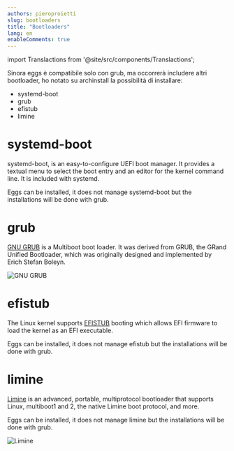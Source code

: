 ```yaml
---
authors: pieroproietti
slug: bootloaders
title: "Bootloaders"
lang: en
enableComments: true
---
```


import Translactions from '@site/src/components/Translactions';

<Translactions />

Sinora eggs è compatibile solo con grub, ma occorrerà includere altri bootloader, ho notato su archinstall la possibilità di installare:
* systemd-boot
* grub
* efistub
* limine

# systemd-boot
systemd-boot, is an easy-to-configure UEFI boot manager. It provides a textual menu to select the boot entry and an editor for the kernel command line. It is included with systemd.

Eggs can be installed, it does not manage systemd-boot but the installations will be done with grub.

# grub
[GNU GRUB](https://www.gnu.org/software/grub/) is a Multiboot boot loader. It was derived from GRUB, the GRand Unified Bootloader, which was originally designed and implemented by Erich Stefan Boleyn.

![GNU GRUB](https://www.gnu.org/graphics/gnu-head-sm.jpg)

# efistub
The Linux kernel supports [EFISTUB](https://wiki.archlinux.org/title/EFISTUB) booting which allows EFI firmware to load the kernel as an EFI executable.

Eggs can be installed, it does not manage efistub but the installations will be done with grub.


# limine
[Limine](https://limine-bootloader.org/) is an advanced, portable, multiprotocol bootloader that supports Linux, multiboot1 and 2, the native Limine boot protocol, and more.

Eggs can be installed, it does not manage limine but the installations will be done with grub.

![Limine](https://limine-bootloader.org/images/logo.png)